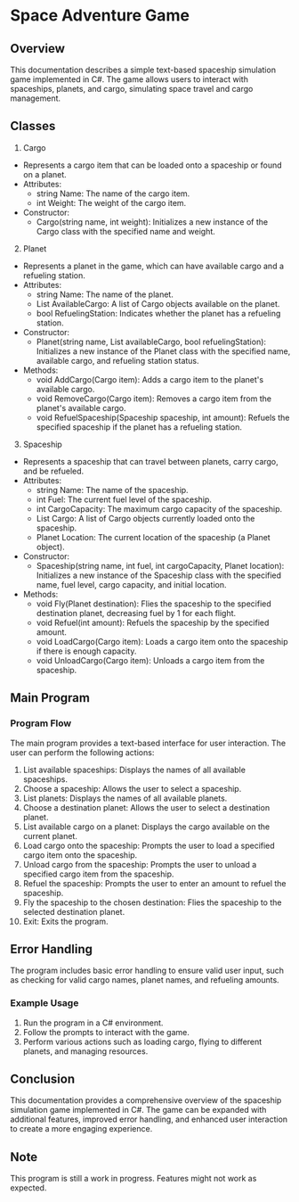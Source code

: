 # Space Adventure Game

## Overview
This documentation describes a simple text-based spaceship simulation game implemented in C#. The game allows users to interact with spaceships, planets, and cargo, simulating space travel and cargo management.

## Classes
1. Cargo
* Represents a cargo item that can be loaded onto a spaceship or found on a planet.
* Attributes:
  - string Name: The name of the cargo item.
  - int Weight: The weight of the cargo item.
* Constructor:
  - Cargo(string name, int weight): Initializes a new instance of the Cargo class with the specified name and weight.
2. Planet
* Represents a planet in the game, which can have available cargo and a refueling station.
* Attributes:
  - string Name: The name of the planet.
  - List<Cargo> AvailableCargo: A list of Cargo objects available on the planet.
  - bool RefuelingStation: Indicates whether the planet has a refueling station.
* Constructor:
  - Planet(string name, List<Cargo> availableCargo, bool refuelingStation): Initializes a new instance of the Planet class with the specified name, available cargo, and refueling station status.
* Methods:
  - void AddCargo(Cargo item): Adds a cargo item to the planet's available cargo.
  - void RemoveCargo(Cargo item): Removes a cargo item from the planet's available cargo.
  - void RefuelSpaceship(Spaceship spaceship, int amount): Refuels the specified spaceship if the planet has a refueling station.
3. Spaceship
* Represents a spaceship that can travel between planets, carry cargo, and be refueled.
* Attributes:
  - string Name: The name of the spaceship.
  - int Fuel: The current fuel level of the spaceship.
  - int CargoCapacity: The maximum cargo capacity of the spaceship.
  - List<Cargo> Cargo: A list of Cargo objects currently loaded onto the spaceship.
  - Planet Location: The current location of the spaceship (a Planet object).
* Constructor:
  - Spaceship(string name, int fuel, int cargoCapacity, Planet location): Initializes a new instance of the Spaceship class with the specified name, fuel level, cargo capacity, and initial location.
* Methods:
  - void Fly(Planet destination): Flies the spaceship to the specified destination planet, decreasing fuel by 1 for each flight.
  - void Refuel(int amount): Refuels the spaceship by the specified amount.
  - void LoadCargo(Cargo item): Loads a cargo item onto the spaceship if there is enough capacity.
  - void UnloadCargo(Cargo item): Unloads a cargo item from the spaceship.

## Main Program
### Program Flow
The main program provides a text-based interface for user interaction. The user can perform the following actions:
1. List available spaceships: Displays the names of all available spaceships.
2. Choose a spaceship: Allows the user to select a spaceship.
3. List planets: Displays the names of all available planets.
4. Choose a destination planet: Allows the user to select a destination planet.
5. List available cargo on a planet: Displays the cargo available on the current planet.
6. Load cargo onto the spaceship: Prompts the user to load a specified cargo item onto the spaceship.
7. Unload cargo from the spaceship: Prompts the user to unload a specified cargo item from the spaceship.
8. Refuel the spaceship: Prompts the user to enter an amount to refuel the spaceship.
9. Fly the spaceship to the chosen destination: Flies the spaceship to the selected destination planet.
10. Exit: Exits the program.

## Error Handling
The program includes basic error handling to ensure valid user input, such as checking for valid cargo names, planet names, and refueling amounts.
### Example Usage
1. Run the program in a C# environment.
2. Follow the prompts to interact with the game.
3. Perform various actions such as loading cargo, flying to different planets, and managing resources.

## Conclusion
This documentation provides a comprehensive overview of the spaceship simulation game implemented in C#. The game can be expanded with additional features, improved error handling, and enhanced user interaction to create a more engaging experience.

## Note
This program is still a work in progress. Features might not work as expected.
